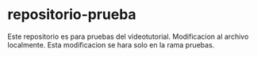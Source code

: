 # repositorio-prueba
Este repositorio es para pruebas del videotutorial.
Modificacion al archivo localmente.
Esta modificacion se hara solo en la rama pruebas.
